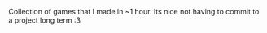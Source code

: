 Collection of games that I made in ~1 hour. Its nice not having to commit to a project long term :3 
